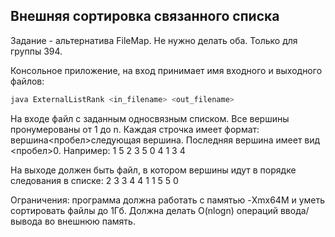 ## Внешняя сортировка связанного списка
Задание - альтернатива FileMap. Не нужно делать оба. Только для группы 394. 

Консольное приложение, на вход принимает имя входного и выходного файлов:
```bash
java ExternalListRank <in_filename> <out_filename>
```

На входе файл с заданным односвязным списком. Все вершины пронумерованы от 1 до n. Каждая строчка имеет формат: вершина<пробел>следующая вершина. Последняя вершина имеет вид <x><пробел>0.
Например:
1 5
2 3
5 0
4 1
3 4

На выходе должен быть файл, в котором вершины идут в порядке следования в списке:
2 3
3 4
4 1
1 5
5 0

Ограничения: программа должна работать с памятью -Xmx64M и уметь сортировать файлы до 1Гб. Должна делать O(nlogn) операций ввода/вывода во внешнюю память.